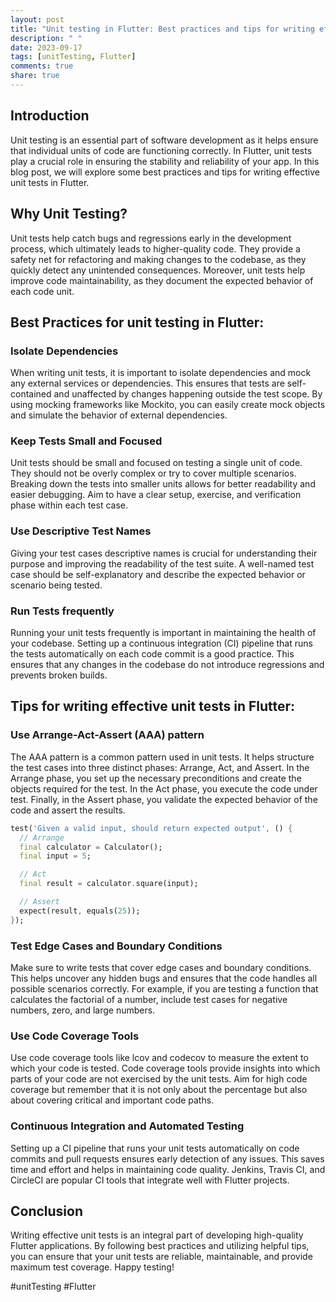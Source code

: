 ```yaml
---
layout: post
title: "Unit testing in Flutter: Best practices and tips for writing effective unit tests"
description: " "
date: 2023-09-17
tags: [unitTesting, Flutter]
comments: true
share: true
---
```


## Introduction 
Unit testing is an essential part of software development as it helps ensure that individual units of code are functioning correctly. In Flutter, unit tests play a crucial role in ensuring the stability and reliability of your app. In this blog post, we will explore some best practices and tips for writing effective unit tests in Flutter.

## Why Unit Testing?

Unit tests help catch bugs and regressions early in the development process, which ultimately leads to higher-quality code. They provide a safety net for refactoring and making changes to the codebase, as they quickly detect any unintended consequences. Moreover, unit tests help improve code maintainability, as they document the expected behavior of each code unit.

## Best Practices for unit testing in Flutter:

### Isolate Dependencies
When writing unit tests, it is important to isolate dependencies and mock any external services or dependencies. This ensures that tests are self-contained and unaffected by changes happening outside the test scope. By using mocking frameworks like Mockito, you can easily create mock objects and simulate the behavior of external dependencies.

### Keep Tests Small and Focused
Unit tests should be small and focused on testing a single unit of code. They should not be overly complex or try to cover multiple scenarios. Breaking down the tests into smaller units allows for better readability and easier debugging. Aim to have a clear setup, exercise, and verification phase within each test case.

### Use Descriptive Test Names
Giving your test cases descriptive names is crucial for understanding their purpose and improving the readability of the test suite. A well-named test case should be self-explanatory and describe the expected behavior or scenario being tested.

### Run Tests frequently
Running your unit tests frequently is important in maintaining the health of your codebase. Setting up a continuous integration (CI) pipeline that runs the tests automatically on each code commit is a good practice. This ensures that any changes in the codebase do not introduce regressions and prevents broken builds.

## Tips for writing effective unit tests in Flutter:

### Use Arrange-Act-Assert (AAA) pattern
The AAA pattern is a common pattern used in unit tests. It helps structure the test cases into three distinct phases: Arrange, Act, and Assert. In the Arrange phase, you set up the necessary preconditions and create the objects required for the test. In the Act phase, you execute the code under test. Finally, in the Assert phase, you validate the expected behavior of the code and assert the results.

```dart
test('Given a valid input, should return expected output', () {
  // Arrange
  final calculator = Calculator();
  final input = 5;

  // Act
  final result = calculator.square(input);

  // Assert
  expect(result, equals(25));
});
```

### Test Edge Cases and Boundary Conditions
Make sure to write tests that cover edge cases and boundary conditions. This helps uncover any hidden bugs and ensures that the code handles all possible scenarios correctly. For example, if you are testing a function that calculates the factorial of a number, include test cases for negative numbers, zero, and large numbers.

### Use Code Coverage Tools
Use code coverage tools like lcov and codecov to measure the extent to which your code is tested. Code coverage tools provide insights into which parts of your code are not exercised by the unit tests. Aim for high code coverage but remember that it is not only about the percentage but also about covering critical and important code paths.

### Continuous Integration and Automated Testing
Setting up a CI pipeline that runs your unit tests automatically on code commits and pull requests ensures early detection of any issues. This saves time and effort and helps in maintaining code quality. Jenkins, Travis CI, and CircleCI are popular CI tools that integrate well with Flutter projects.

## Conclusion
Writing effective unit tests is an integral part of developing high-quality Flutter applications. By following best practices and utilizing helpful tips, you can ensure that your unit tests are reliable, maintainable, and provide maximum test coverage. Happy testing!

#unitTesting #Flutter